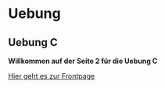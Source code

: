 <h1> Uebung </h1>

## Uebung C

**Willkommen auf der Seite 2 für die Uebung C**

[Hier geht es zur Frontpage](https://s-kalies20.github.io/uebung/)
